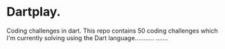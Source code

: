 # Dartplay.
Coding challenges in dart.
This repo contains 50 coding challenges which I'm currently solving using the Dart language........... .......
